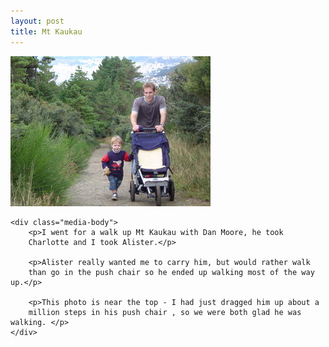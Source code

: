 ```yaml
---
layout: post
title: Mt Kaukau
---
```

<div class="media">
  <img src="/images/content/dsc00663.jpg" alt="photo"/>

    <div class="media-body">
        <p>I went for a walk up Mt Kaukau with Dan Moore, he took
        Charlotte and I took Alister.</p>

        <p>Alister really wanted me to carry him, but would rather walk
        than go in the push chair so he ended up walking most of the way up.</p>

        <p>This photo is near the top - I had just dragged him up about a
        million steps in his push chair , so we were both glad he was walking. </p>
    </div>
</div>

